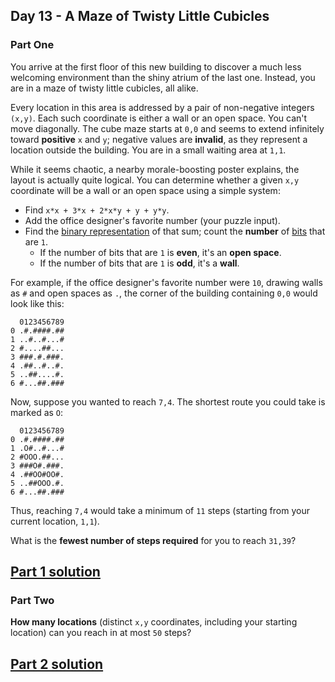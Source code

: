 ## Day 13 - A Maze of Twisty Little Cubicles

### Part One

You arrive at the first floor of this new building to discover a much less welcoming environment
than the shiny atrium of the last one. Instead, you are in a maze of twisty little cubicles,
all alike.

Every location in this area is addressed by a pair of non-negative integers `(x,y)`. Each such
coordinate is either a wall or an open space. You can't move diagonally. The cube maze starts at
`0,0` and seems to extend infinitely toward **positive** `x` and `y`; negative values are
**invalid**, as they represent a location outside the building. You are in a small waiting area
at `1,1`.

While it seems chaotic, a nearby morale-boosting poster explains, the layout is actually quite
logical. You can determine whether a given `x,y` coordinate will be a wall or an open space using
a simple system:

 * Find `x*x + 3*x + 2*x*y + y + y*y`.
 * Add the office designer's favorite number (your puzzle input).
 * Find the [binary representation][1] of that sum; count the **number** of [bits][2] that are `1`.
    * If the number of bits that are `1` is **even**, it's an **open space**.
    * If the number of bits that are `1` is **odd**, it's a **wall**.

For example, if the office designer's favorite number were `10`, drawing walls as `#` and
open spaces as `.`, the corner of the building containing `0,0` would look like this:

```
  0123456789
0 .#.####.##
1 ..#..#...#
2 #....##...
3 ###.#.###.
4 .##..#..#.
5 ..##....#.
6 #...##.###
```

Now, suppose you wanted to reach `7,4`. The shortest route you could take is marked as `O`:

```
  0123456789
0 .#.####.##
1 .O#..#...#
2 #OOO.##...
3 ###O#.###.
4 .##OO#OO#.
5 ..##OOO.#.
6 #...##.###
```

Thus, reaching `7,4` would take a minimum of `11` steps (starting from your current location,
`1,1`).

What is the **fewest number of steps required** for you to reach `31,39`?

[Part 1 solution][3]
--------------------

### Part Two

**How many locations** (distinct `x,y` coordinates, including your starting location) can you reach
in at most `50` steps?

[Part 2 solution][4]
--------------------


[1]: https://en.wikipedia.org/wiki/Binary_number
[2]: https://en.wikipedia.org/wiki/Bit
[3]: part_1.py
[4]: part_2.py